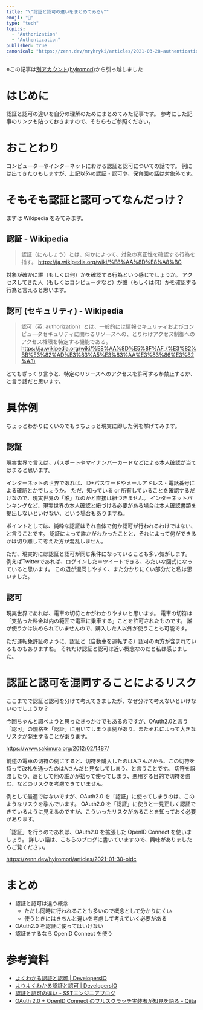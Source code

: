 ```yaml
---
title: "\"認証と認可の違いをまとめてみる\""
emoji: "🔐"
type: "tech"
topics:
  - "Authorization"
  - "Authentication"
published: true
canonical: "https://zenn.dev/mryhryki/articles/2021-03-28-authentication-and-authorization"
---
```


※この記事は[別アカウント(hyiromori)](https://zenn.dev/hyiromori/articles/2021-03-28-auth)から引っ越しました

# はじめに

認証と認可の違いを自分の理解のためにまとめてみた記事です。
参考にした記事のリンクも貼っておきますので、そちらもご参照ください。



# おことわり

コンピューターやインターネットにおける認証と認可についての話です。
例には出てきたりもしますが、上記以外の認証・認可や、保育園の話は対象外です。



# そもそも認証と認可ってなんだっけ？

まずは Wikipedia をみてみます。

## 認証 - Wikipedia

> 認証（にんしょう）とは、何かによって、対象の真正性を確認する行為を指す。
https://ja.wikipedia.org/wiki/%E8%AA%8D%E8%A8%BC

対象が確かに誰（もしくは何）かを確認する行為という感じでしょうか。
アクセスしてきた人（もしくはコンピュータなど）が誰（もしくは何）かを確認する行為と言えると思います。

## 認可 (セキュリティ) - Wikipedia
 
> 認可（英: authorization）とは、一般的には情報セキュリティおよびコンピュータセキュリティに関わるリソースへの、とりわけアクセス制御へのアクセス権限を特定する機能である。
https://ja.wikipedia.org/wiki/%E8%AA%8D%E5%8F%AF_(%E3%82%BB%E3%82%AD%E3%83%A5%E3%83%AA%E3%83%86%E3%82%A3)

とてもざっくり言うと、特定のリソースへのアクセスを許可するか禁止するか、と言う話だと思います。



# 具体例

ちょっとわかりにくいのでもうちょっと現実に即した例を挙げてみます。

## 認証

現実世界で言えば、パスポートやマイナンバーカードなどによる本人確認が当てはまると思います。

インターネットの世界であれば、ID+パスワードやメールアドレス・電話番号による確認とかでしょうか。
ただ、知っている or 所有していることを確認するだけなので、現実世界の「誰」なのかと直接は紐づきません。
インターネットバンキングなど、現実世界の本人確認と紐づける必要がある場合は本人確認書類を提出しないといけない、という場合もありますね。

ポイントとしては、純粋な認証はそれ自体で何か認可が行われるわけではない、と言うことです。
認証によって誰かがわかったことと、それによって何ができるかは切り離して考えた方が混乱しません。

ただ、現実的には認証と認可が同じ条件になっていることも多い気がします。
例えばTwitterであれば、ログインした＝ツイートできる、みたいな図式になっていると思います。
この辺が混同しやすく、また分かりにくい部分だと私は思いました。

## 認可

現実世界であれば、電車の切符とかがわかりやすいと思います。
電車の切符は「支払った料金以内の範囲で電車に乗車する」ことを許可されたものです。
誰が使うかは決められていませんので、購入した人以外が使うことも可能です。

ただ運転免許証のように、認証と（自動車を運転する）認可の両方が含まれているものもありますね。
それだけ認証と認可は近い概念なのだと私は感じました。



# 認証と認可を混同することによるリスク

ここまでで認証と認可を分けて考えてきましたが、なぜ分けて考えないといけないのでしょうか？

今回ちゃんと調べようと思ったきっかけでもあるのですが、OAuth2.0と言う「認可」の規格を「認証」に用いてしまう事例があり、またそれによって大きなリスクが発生することがあります。

https://www.sakimura.org/2012/02/1487/

前述の電車の切符の例にすると、切符を購入したのはAさんだから、この切符を持って改札を通ったのはAさんだと見なしてしまう、と言うことです。
切符を譲渡したり、落として他の誰かが拾って使ってしまう、悪用する目的で切符を盗む、などのリスクを考慮できていません。

例として最適ではないですが、OAuth2.0 を「認証」に使ってしまうのは、このようなリスクを孕んでいます。
OAuth2.0 を「認証」に使うと一見正しく認証できているように見えるのですが、こういったリスクがあることを知っておく必要があります。

「認証」を行うのであれば、OAuth2.0 を拡張した OpenID Connect を使いましょう。
詳しい話は、こちらのブログに書いていますので、興味がありましたらご覧ください。

https://zenn.dev/hyiromori/articles/2021-01-30-oidc



# まとめ

- 認証と認可は違う概念
  - ただし同時に行われることも多いので概念として分かりにくい
  - 使うときにはきちんと違いを考慮して考えていく必要がある
- OAuth2.0 を認証に使ってはいけない
- 認証をするなら OpenID Connect を使う



# 参考資料

- [よくわかる認証と認可 | DevelopersIO](https://dev.classmethod.jp/articles/authentication-and-authorization/)
- [よりよくわかる認証と認可 | DevelopersIO](https://dev.classmethod.jp/articles/authentication-and-authorization-again/)
- [認証と認可の違い - SSTエンジニアブログ](https://techblog.securesky-tech.com/entry/2019/08/02/)
- [OAuth 2.0 + OpenID Connect のフルスクラッチ実装者が知見を語る - Qiita](https://qiita.com/TakahikoKawasaki/items/f2a0d25a4f05790b3baa#%E8%AA%8D%E8%A8%BC%E3%81%A8%E8%AA%8D%E5%8F%AF)
